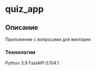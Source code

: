 # quiz_app

## Описание

Приложение с вопросами для викторин

### Технологии

Python 3.9 FastAPI 0.104.1